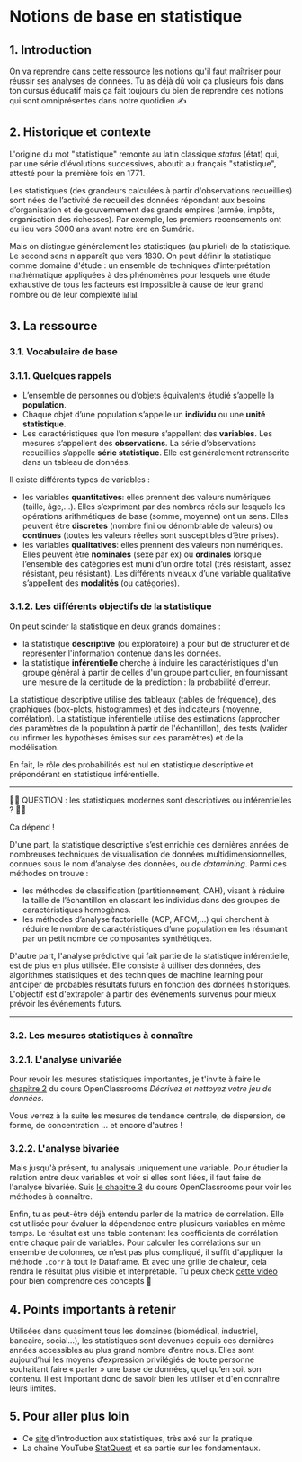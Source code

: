 # Notions de base en statistique

## 1. Introduction
On va reprendre dans cette ressource les notions qu'il faut maîtriser pour réussir ses analyses de données. Tu as déjà dû voir ça plusieurs fois dans ton cursus éducatif mais ça fait toujours du bien de reprendre ces notions qui sont omniprésentes dans notre quotidien ✍️

## 2. Historique et contexte
L'origine du mot "statistique" remonte au latin classique *status* (état) qui, par une série d'évolutions successives, aboutit au français "statistique", attesté pour la première fois en 1771.

Les statistiques (des grandeurs calculées à partir d'observations recueillies) sont nées de l’activité de recueil des données répondant aux besoins d’organisation et de gouvernement des grands empires (armée, impôts, organisation des richesses). Par exemple, les premiers recensements ont eu lieu vers 3000 ans avant notre ère en Sumérie.

Mais on distingue généralement les statistiques (au pluriel) de la statistique. Le second sens n'apparaît que vers 1830. On peut définir la statistique comme domaine d'étude : un ensemble de techniques d'interprétation mathématique appliquées à des phénomènes pour lesquels une étude exhaustive de tous les facteurs est impossible à cause de leur grand nombre ou de leur complexité 📊📊

## 3. La ressource

### 3.1. Vocabulaire de base

### 3.1.1. Quelques rappels

- L’ensemble de personnes ou d’objets équivalents étudié s’appelle la **population**. 
- Chaque objet d’une population s’appelle un **individu** ou une **unité statistique**. 
- Les caractéristiques que l’on mesure s’appellent des **variables**. Les mesures s’appellent des **observations**. La série d’observations recueillies s’appelle **série statistique**. Elle est généralement retranscrite dans un tableau de données.

Il existe différents types de variables : 
- les variables **quantitatives**: elles prennent des valeurs numériques (taille, âge,...). Elles s’expriment par des nombres réels sur lesquels les opérations arithmétiques de base (somme, moyenne) ont un sens. Elles peuvent être **discrètes** (nombre fini ou dénombrable de valeurs) ou **continues** (toutes les valeurs réelles sont susceptibles d’être prises).
- les variables **qualitatives**: elles prennent des valeurs non numériques. Elles peuvent être **nominales** (sexe par ex) ou **ordinales** lorsque l’ensemble des catégories est muni d’un ordre total (très résistant, assez résistant, peu résistant). Les différents niveaux d’une variable qualitative s’appellent des **modalités** (ou catégories).

### 3.1.2. Les différents objectifs de la statistique

On peut scinder la statistique en deux grands domaines :
- la statistique **descriptive** (ou exploratoire) a pour but de structurer et de représenter l'information contenue dans les données.
- la statistique **inférentielle** cherche à induire les caractéristiques d'un groupe général à partir de celles d'un groupe particulier, en fournissant une mesure de la certitude de la prédiction : la probabilité d'erreur.

La statistique descriptive utilise des tableaux (tables de fréquence), des graphiques (box-plots, histogrammes) et des indicateurs (moyenne, corrélation). 
La statistique inférentielle utilise des estimations (approcher des paramètres de la population à partir de l'échantillon), des tests (valider ou infirmer les hypothèses émises sur ces paramètres) et de la modélisation. 

En fait, le rôle des probabilités est nul en statistique descriptive et prépondérant en statistique inférentielle.

___

🔮🔮 QUESTION : les statistiques modernes sont descriptives ou inférentielles ? 🔮🔮

Ca dépend !

D'une part, la statistique descriptive s’est enrichie ces dernières années de nombreuses techniques de visualisation de données multidimensionnelles, connues sous le nom d’analyse des données, ou de *datamining*. Parmi ces méthodes on trouve :
- les méthodes de classification (partitionnement, CAH), visant à réduire la taille de l’échantillon en classant les individus dans des groupes de caractéristiques homogènes.
- les méthodes d’analyse factorielle (ACP, AFCM,...) qui cherchent à réduire le nombre de caractéristiques d’une population en les résumant par un petit nombre de composantes synthétiques.

D'autre part, l'analyse prédictive qui fait partie de la statistique inférentielle, est de plus en plus utilisée. Elle consiste à utiliser des données, des algorithmes statistiques et des techniques de machine learning pour anticiper de probables résultats futurs en fonction des données historiques. L'objectif est d'extrapoler à partir des événements survenus pour mieux prévoir les événements futurs.

___


### 3.2. Les mesures statistiques à connaître

### 3.2.1. L'analyse univariée

Pour revoir les mesures statistiques importantes, je t'invite à faire le [chapitre 2](https://openclassrooms.com/fr/courses/4525266-decrivez-et-nettoyez-votre-jeu-de-donnees/4928081-rencontrez-ulysse-data-analyst-a-openclassrooms) du cours OpenClassrooms *Décrivez et nettoyez votre jeu de données*.

Vous verrez à la suite les mesures de tendance centrale, de dispersion, de forme, de concentration ... et encore d'autres !

### 3.2.2. L'analyse bivariée

Mais jusqu'à présent, tu analysais uniquement une variable. Pour étudier la relation entre deux variables et voir si elles sont liées, il faut faire de l'analyse bivariée. Suis [le chapitre 3](https://openclassrooms.com/fr/courses/4525266-decrivez-et-nettoyez-votre-jeu-de-donnees/4725620-entrez-dans-le-monde-de-l-analyse-bivariee) du cours OpenClassrooms pour voir les méthodes à connaître.

Enfin, tu as peut-être déjà entendu parler de la matrice de corrélation. Elle est utilisée pour évaluer la dépendence entre plusieurs variables en même temps. Le résultat est une table contenant les coefficients de corrélation entre chaque pair de variables. Pour calculer les corrélations sur un ensemble de colonnes, ce n’est pas plus compliqué, il suffit d'appliquer la méthode `.corr` à tout le Dataframe. Et avec une grille de chaleur, cela rendra le résultat plus visible et interprétable. Tu peux check [cette vidéo](https://www.youtube.com/watch?v=UgtjatBt3vY) pour bien comprendre ces concepts 🤗

## 4. Points importants à retenir
Utilisées dans quasiment tous les domaines (biomédical, industriel, bancaire, social…), les statistiques sont devenues depuis ces dernières années accessibles au plus grand nombre d’entre nous. Elles sont aujourd’hui les moyens d’expression privilégiés de toute personne souhaitant faire « parler » une base de données, quel qu’en soit son contenu. Il est important donc de savoir bien les utiliser et d'en connaître leurs limites.

## 5. Pour aller plus loin
- Ce [site](http://www.astro.ulg.ac.be/cours/magain/STAT/Stat_Main_Fr/Chapitre1.html) d'introduction aux statistiques, très axé sur la pratique.
- La chaîne YouTube [StatQuest](https://www.youtube.com/playlist?list=PLblh5JKOoLUK0FLuzwntyYI10UQFUhsY9) et sa partie sur les fondamentaux.
